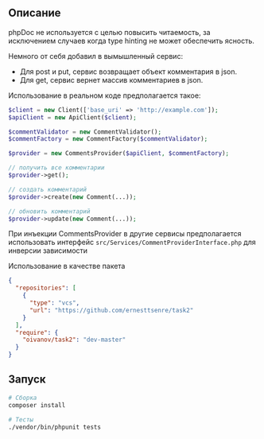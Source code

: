 ## Описание

phpDoc не используется с целью повысить читаемость, за исключением случаев когда type hinting не может обеспечить ясность. 

Немного от себя добавил в вымышленный сервис:
- Для post и put, сервис возвращает объект комментария в json. 
- Для get, сервис вернет массив комментариев в json.

Использование в реальном коде предполагается такое:
```php
$client = new Client(['base_uri' => 'http://example.com']);
$apiClient = new ApiClient($client);

$commentValidator = new CommentValidator();
$commentFactory = new CommentFactory($commentValidator);

$provider = new CommentsProvider($apiClient, $commentFactory);

// получить все комментарии
$provider->get();

// создать комментарий
$provider->create(new Comment(...));

// обновить комментарий
$provider->update(new Comment(...));
```

При инъекции CommentsProvider в другие сервисы предполагается использовать интерфейс `src/Services/CommentProviderInterface.php` для инверсии зависимости

Использование в качестве пакета
```json
{
  "repositories": [
    {
      "type": "vcs",
      "url": "https://github.com/ernesttsenre/task2"
    }
  ],
  "require": {
    "oivanov/task2": "dev-master"
  }
}
```

## Запуск

```bash
# Сборка
composer install
```

```bash
# Тесты
./vendor/bin/phpunit tests
```

